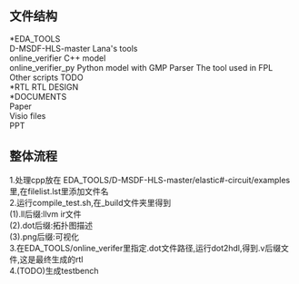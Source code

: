 ## 文件结构
*EDA_TOOLS  
	D-MSDF-HLS-master		Lana's tools  
	online_verifier			C++ model  
	online_verifier_py		Python model with GMP 
	Parser				The tool used in FPL  
	Other scripts  			TODO  
*RTL					RTL DESIGN  
*DOCUMENTS  
	Paper  
	Visio files  
	PPT  

## 整体流程
1.处理cpp放在 EDA_TOOLS/D-MSDF-HLS-master/elastic#-circuit/examples里,在filelist.lst里添加文件名  
2.运行compile_test.sh,在_build文件夹里得到  
(1).ll后缀:llvm ir文件  
(2).dot后缀:拓扑图描述  
(3).png后缀:可视化  
3.在EDA_TOOLS/online_verifer里指定.dot文件路径,运行dot2hdl,得到.v后缀文件,这是最终生成的rtl  
4.(TODO)生成testbench  
